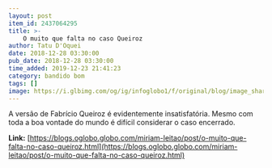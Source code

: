 ```yaml
---
layout: post
item_id: 2437064295
title: >-
    O muito que falta no caso Queiroz
author: Tatu D'Oquei
date: 2018-12-28 03:30:00
pub_date: 2018-12-28 03:30:00
time_added: 2019-12-23 21:41:23
category: bandido bom
tags: []
image: https://i.glbimg.com/og/ig/infoglobo1/f/original/blog/image_share/miriam-leitao.jpg
---
```


A versão de Fabrício Queiroz é evidentemente insatisfatória. Mesmo com toda a boa vontade do mundo é difícil considerar o caso encerrado.

**Link:** [https://blogs.oglobo.globo.com/miriam-leitao/post/o-muito-que-falta-no-caso-queiroz.html](https://blogs.oglobo.globo.com/miriam-leitao/post/o-muito-que-falta-no-caso-queiroz.html)

